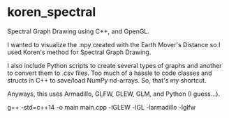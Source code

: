 # koren_spectral
Spectral Graph Drawing using C++, and OpenGL.

I wanted to visualize the .npy created with the Earth Mover's Distance so I used Koren's method for Spectral Graph Drawing.

I also include Python scripts to create several types of graphs and another to convert them to .csv files.
Too much of a hassle to code classes and structs in C++ to save/load NumPy nd-arrays. So, that's my shortcut.

Anyways, this uses Armadillo, GLFW, GLEW, GLM, and Python (I guess...).

g++ -std=c++14 -o main main.cpp -lGLEW -lGL -larmadillo -lglfw
